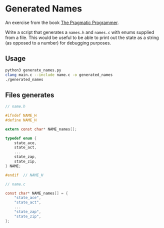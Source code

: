 # Generated Names

An exercise from the book [The Pragmatic Programmer](https://www.amazon.co.uk/The-Pragmatic-Programmer-Andrew-Hunt/dp/020161622X).

Write a script that generates a `names.h` and `names.c` with enums supplied from a file.
This would be useful to be able to print out the state as a string (as opposed to a number) for debugging purposes.

## Usage

```sh
python3 generate_names.py
clang main.c --include name.c -o generated_names
./generated_names
```

## Files generates

```c
// name.h

#ifndef NAME_H
#define NAME_H

extern const char* NAME_names[];

typedef enum {
    state_ace,
    state_act,
    ...
    state_zap,
    state_zip,
} NAME;

#endif  // NAME_H
```

```c
// name.c

const char* NAME_names[] = {
    "state_ace",
    "state_act",
    ...
    "state_zap",
    "state_zip",
};
```